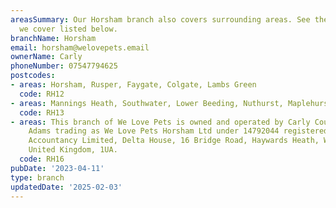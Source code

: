 ```yaml
---
areasSummary: Our Horsham branch also covers surrounding areas. See the locations
  we cover listed below.
branchName: Horsham
email: horsham@welovepets.email
ownerName: Carly
phoneNumber: 07547794625
postcodes:
- areas: Horsham, Rusper, Faygate, Colgate, Lambs Green
  code: RH12
- areas: Mannings Heath, Southwater, Lower Beeding, Nuthurst, Maplehurst, Copsale
  code: RH13
- areas: This branch of We Love Pets is owned and operated by Carly Cousins and Matt
    Adams trading as We Love Pets Horsham Ltd under 14792044 registered at C/O Cmh
    Accountancy Limited, Delta House, 16 Bridge Road, Haywards Heath, West Sussex,
    United Kingdom, 1UA.
  code: RH16
pubDate: '2023-04-11'
type: branch
updatedDate: '2025-02-03'
---
```




